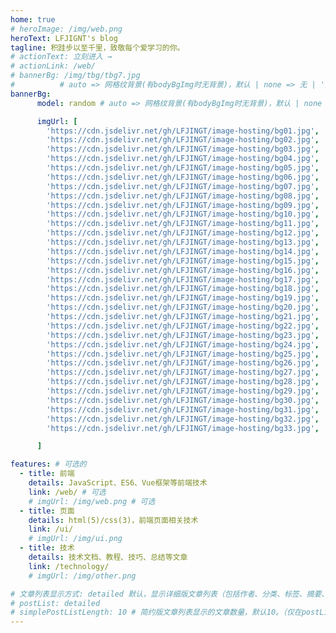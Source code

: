 ```yaml
---
home: true
# heroImage: /img/web.png
heroText: LFJIGNT's blog
tagline: 积跬步以至千里，致敬每个爱学习的你。
# actionText: 立刻进入 →
# actionLink: /web/
# bannerBg: /img/tbg/tbg7.jpg
#          # auto => 网格纹背景(有bodyBgImg时无背景)，默认 | none => 无 | '大图地址' | background: 自定义背景样式       提示：如发现文本颜色不适应你的背景时可以到palette.styl修改$bannerTextColor变量
bannerBg:
      model: random # auto => 网格纹背景(有bodyBgImg时无背景)，默认 | none => 无 | standard '大图地址' | background: 自定义背景样式  |  random '大图地址（数组）'    提示：如发现文本颜色不适应你的背景时可以到palette.styl修改$bannerTextColor变量

      imgUrl: [
        'https://cdn.jsdelivr.net/gh/LFJINGT/image-hosting/bg01.jpg',
        'https://cdn.jsdelivr.net/gh/LFJINGT/image-hosting/bg02.jpg',
        'https://cdn.jsdelivr.net/gh/LFJINGT/image-hosting/bg03.jpg',
        'https://cdn.jsdelivr.net/gh/LFJINGT/image-hosting/bg04.jpg',
        'https://cdn.jsdelivr.net/gh/LFJINGT/image-hosting/bg05.jpg',
        'https://cdn.jsdelivr.net/gh/LFJINGT/image-hosting/bg06.jpg',
        'https://cdn.jsdelivr.net/gh/LFJINGT/image-hosting/bg07.jpg',
        'https://cdn.jsdelivr.net/gh/LFJINGT/image-hosting/bg08.jpg',
        'https://cdn.jsdelivr.net/gh/LFJINGT/image-hosting/bg09.jpg',
        'https://cdn.jsdelivr.net/gh/LFJINGT/image-hosting/bg10.jpg',
        'https://cdn.jsdelivr.net/gh/LFJINGT/image-hosting/bg11.jpg',
        'https://cdn.jsdelivr.net/gh/LFJINGT/image-hosting/bg12.jpg',
        'https://cdn.jsdelivr.net/gh/LFJINGT/image-hosting/bg13.jpg',
        'https://cdn.jsdelivr.net/gh/LFJINGT/image-hosting/bg14.jpg',
        'https://cdn.jsdelivr.net/gh/LFJINGT/image-hosting/bg15.jpg',
        'https://cdn.jsdelivr.net/gh/LFJINGT/image-hosting/bg16.jpg',
        'https://cdn.jsdelivr.net/gh/LFJINGT/image-hosting/bg17.jpg',
        'https://cdn.jsdelivr.net/gh/LFJINGT/image-hosting/bg18.jpg',
        'https://cdn.jsdelivr.net/gh/LFJINGT/image-hosting/bg19.jpg',
        'https://cdn.jsdelivr.net/gh/LFJINGT/image-hosting/bg20.jpg',
        'https://cdn.jsdelivr.net/gh/LFJINGT/image-hosting/bg21.jpg',
        'https://cdn.jsdelivr.net/gh/LFJINGT/image-hosting/bg22.jpg',
        'https://cdn.jsdelivr.net/gh/LFJINGT/image-hosting/bg23.jpg',
        'https://cdn.jsdelivr.net/gh/LFJINGT/image-hosting/bg24.jpg',
        'https://cdn.jsdelivr.net/gh/LFJINGT/image-hosting/bg25.jpg',
        'https://cdn.jsdelivr.net/gh/LFJINGT/image-hosting/bg26.jpg',
        'https://cdn.jsdelivr.net/gh/LFJINGT/image-hosting/bg27.jpg',
        'https://cdn.jsdelivr.net/gh/LFJINGT/image-hosting/bg28.jpg',
        'https://cdn.jsdelivr.net/gh/LFJINGT/image-hosting/bg29.jpg',
        'https://cdn.jsdelivr.net/gh/LFJINGT/image-hosting/bg30.jpg',
        'https://cdn.jsdelivr.net/gh/LFJINGT/image-hosting/bg31.jpg',
        'https://cdn.jsdelivr.net/gh/LFJINGT/image-hosting/bg32.jpg',
        'https://cdn.jsdelivr.net/gh/LFJINGT/image-hosting/bg33.jpg',

      ]

features: # 可选的
  - title: 前端
    details: JavaScript、ES6、Vue框架等前端技术
    link: /web/ # 可选
    # imgUrl: /img/web.png # 可选
  - title: 页面
    details: html(5)/css(3)，前端页面相关技术
    link: /ui/
    # imgUrl: /img/ui.png
  - title: 技术
    details: 技术文档、教程、技巧、总结等文章
    link: /technology/
    # imgUrl: /img/other.png

# 文章列表显示方式: detailed 默认，显示详细版文章列表（包括作者、分类、标签、摘要、分页等）| simple => 显示简约版文章列表（仅标题和日期）| none 不显示文章列表
# postList: detailed
# simplePostListLength: 10 # 简约版文章列表显示的文章数量，默认10。（仅在postList设置为simple时生效）
---
```



<!-- 小熊猫 -->
<!-- <img src="/img/panda-waving.png" class="panda no-zoom" style="width: 130px;height: 115px;opacity: 0.8;margin-bottom: -4px;padding-bottom:0;position: fixed;bottom: 0;left: 0.5rem;z-index: 1;"> -->

<!--
## 关于

### 📚Blog
这是一个兼具博客文章、知识管理、文档查找的个人网站，主要内容是Web前端技术。如果你喜欢这个博客&主题欢迎到[GitHub](https://github.com/LFJINGT/vuepress-theme-vdoing)点个Star、获取源码，或者交换[友链](/friends/) ( •̀ ω •́ )✧

### 🎨Theme
本站主题是根据[VuePress](https://vuepress.vuejs.org/zh/)的默认主题修改而成。取名`Vdoing`(维度)，旨在轻松打造一个`结构化`与`碎片化`并存的个人在线知识库&博客，让你的知识海洋像一本本书一样清晰易读。配合多维索引，让每一个知识点都可以快速定位！ 更多[详情](https://github.com/LFJINGT/vuepress-theme-vdoing)。

<a href="https://github.com/LFJINGT/vuepress-theme-vdoing" target="_blank"><img src='https://img.shields.io/github/stars/LFJINGT/vuepress-theme-vdoing' alt='GitHub stars' class="no-zoom"></a>
<a href="https://github.com/LFJINGT/vuepress-theme-vdoing" target="_blank"><img src='https://img.shields.io/github/forks/LFJINGT/vuepress-theme-vdoing' alt='GitHub forks' class="no-zoom"></a>

</br>


## 特色功能
博客部分特色功能介绍

#### 一站式技术搜索

   博客内容中包含部分技术教程，可以利用搜索框快速搜索到相关文档，即使博客中没有的，你还可以选择最下方的 `在XXX中搜索“xxx”` 快速到达你想要找的内容。

#### 深色模式与阅读模式
关爱程序员，保护视力，点击右下角的主题模式按钮试试吧~

#### Demo演示模块
   为了更直观的展示一些代码的效果，博客添加了demo模块插件，可查看demo、源码，以及跳转到codepen在线编辑。**示例**：

::: demo [vanilla]
```html
<html>
  <div id="vanilla-box"></div>
</html>
<script>
  var box = document.getElementById('vanilla-box')
  box.innerHTML = 'Hello World! Welcome to EB'
</script>
<style>
#vanilla-box {
  color: #11a8cd;
}
</style>
```
:::


## :email: 联系

- **WeChat or QQ**: <a href="tencent://message/?uin=894072666&Site=&Menu=yesUrl" class='qq'>894072666</a>
- **Email**: <a href="mailto:894072666@qq.com">894072666@qq.com</a>
- **GitHub**: <https://github.com/LFJINGT>

</br>  -->

<style>
.anchor-down {
  display: block;
  margin: 12rem auto 0;
  bottom: 45px;
  width: 20px;
  height: 20px;
  font-size: 34px;
  text-align: center;
  animation: bounce-in 5s 3s infinite;
  position: absolute;
  left: 50%;
  bottom: 30%;
  margin-left: -10px;
  cursor: pointer;
}
@-webkit-keyframes bounce-in{
  0%{transform:translateY(0)}
  20%{transform:translateY(0)}
  50%{transform:translateY(-20px)}
  80%{transform:translateY(0)}
  to{transform:translateY(0)}
}
.anchor-down::before {
  content: "";
  width: 20px;
  height: 20px;
  display: block;
  border-right: 3px solid #fff;
  border-top: 3px solid #fff;
  transform: rotate(135deg);
  position: absolute;
  bottom: 10px;
}
.anchor-down::after {
  content: "";
  width: 20px;
  height: 20px;
  display: block;
  border-right: 3px solid #fff;
  border-top: 3px solid #fff;
  transform: rotate(135deg);
}
</style>

<script>
export default {
  mounted () {
    const ifJanchor = document.getElementById("JanchorDown"); 
    ifJanchor && ifJanchor.parentNode.removeChild(ifJanchor);
    let a = document.createElement('a');
    a.id = 'JanchorDown';
    a.className = 'anchor-down';
    document.getElementsByClassName('hero')[0].append(a);
    let targetA = document.getElementById("JanchorDown");
    targetA.addEventListener('click', e => { // 添加点击事件
      this.scrollFn();
    })
  },
  // FIXME: 移动端下，跳转距离存在问题
  methods: {
    scrollFn() {
      const windowH = document.getElementsByClassName('banner-conent')[0].clientHeight; // 获取窗口高度
      document.documentElement.scrollTop = windowH; // 滚动条滚动到指定位置
    }
  }
}
</script>
